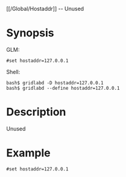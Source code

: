 [[/Global/Hostaddr]] -- Unused

# Synopsis
GLM:
~~~
#set hostaddr=127.0.0.1
~~~
Shell:
~~~
bash$ gridlabd -D hostaddr=127.0.0.1
bash$ gridlabd --define hostaddr=127.0.0.1
~~~

# Description

Unused

# Example

~~~
#set hostaddr=127.0.0.1
~~~
